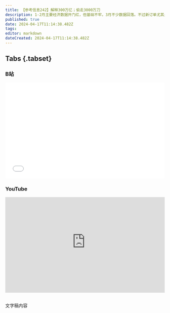 ```yaml
---
title: 【参考信息242】解释300万亿；偷走3000万刀
description: 1-2月主要经济数据开门红，但基础不牢，3月不少数据回落。不过新订单尤其是新出口订单支棱起来了。我国M2总量突破300万亿，给经济学家出了个难题，如何解释一边“印钞机冒烟”，一边在通缩边缘。银行纷纷下架或者限制中长期大额存单，好在影响不到我。新一轮以旧换新政策出炉，国家支持新型消费，接下来将大力发展低空经济、邮轮游艇、房车露营、赛车赛事等。美国通胀杀了个回马枪，“99美分商店”、一元店四面楚歌。
published: true
date: 2024-04-17T11:14:38.482Z
tags: 
editor: markdown
dateCreated: 2024-04-17T11:14:38.482Z
---
```


## Tabs {.tabset}
### B站
<div style="position: relative; padding: 30% 45%;">
<iframe style="position: absolute; width: 100%; height: 100%; left: 0; top: 0;" src="//player.bilibili.com/player.html?&bvid=BV1LT421U7Et&page=1&as_wide=1&high_quality=1&danmaku=1&autoplay=0" scrolling="no" border="0" frameborder="no" framespacing="0" allowfullscreen="true"></iframe>
</div>

### YouTube
<div style="position: relative; padding: 30% 45%;">
<iframe style="position: absolute; top: 0; left: 0; width: 100%; height: 100%;" src="https://www.youtube-nocookie.com/embed/YouTubeVID" title="YouTube video player" frameborder="0" allow="accelerometer; autoplay; clipboard-write; encrypted-media; gyroscope; picture-in-picture" allowfullscreen></iframe>
</div>

## 

文字稿内容
